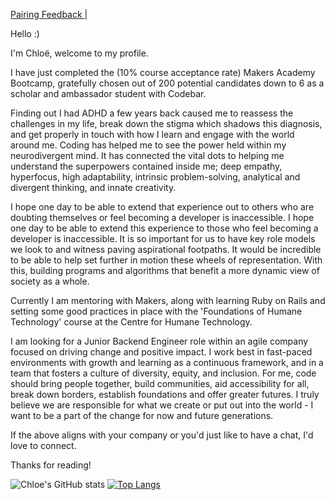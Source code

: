 <!-- <a href="https://github.com/Chloeem/CV">CV </a>| -->
<a href="https://docs.google.com/spreadsheets/d/1kwFnr34pTHlpOYI-TR2UMZP0UubJzq7AimpX-bcVn4A/edit?usp=sharing"> Pairing Feedback </a>|

Hello :)

I'm Chloë, welcome to my profile.

I have just completed the (10% course acceptance rate) Makers Academy Bootcamp, gratefully chosen out of 200 potential candidates down to 6 as a scholar and ambassador student with Codebar.

Finding out I had ADHD a few years back caused me to reassess the challenges in my life, break down the stigma which shadows this diagnosis, and get properly in touch with how I learn and engage with the world around me. Coding has helped me to see the power held within my neurodivergent mind. It has connected the vital dots to helping me understand the superpowers contained inside me; deep empathy, hyperfocus, high adaptability, intrinsic problem-solving, analytical and divergent thinking, and innate creativity. 

I hope one day to be able to extend that experience out to others who are doubting themselves or feel becoming a developer is inaccessible. I hope one day to be able to extend this experience to those who feel becoming a developer is inaccessible. It is so important for us to have key role models we look to and witness paving aspirational footpaths. It would be incredible to be able to help set further in motion these wheels of representation. With this, building programs and algorithms that benefit a more dynamic view of society as a whole. 

Currently I am mentoring with Makers, along with learning Ruby on Rails and setting some good practices in place with the 'Foundations of Humane Technology' course at the Centre for Humane Technology.

I am looking for a Junior Backend Engineer role within an agile company focused on driving change and positive impact. I work best in fast-paced environments with growth and learning as a continuous framework, and in a team that fosters a culture of diversity, equity, and inclusion. For me, code should bring people together, build communities, aid accessibility for all, break down borders, establish foundations and offer greater futures. I truly believe we are responsible for what we create or put out into the world - I want to be a part of the change for now and future generations.

If the above aligns with your company or you'd just like to have a chat, I'd love to connect.

Thanks for reading!

![Chloe's GitHub stats](https://github-readme-stats.vercel.app/api?username=chloeem&show_icons=true&theme=merko)
 [![Top Langs](https://github-readme-stats.vercel.app/api/top-langs/?username=chloeem&layout=compact&theme=merko&text_color=#FFFFFF)](https://github.com/anuraghazra/github-readme-stats)
